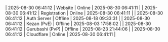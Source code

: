 | 2025-08-30 06:41:12 | Website | Online | 2025-08-30 06:41:11 |
| 2025-08-30 06:41:12 | Registration | Online | 2025-08-30 06:41:11 |
| 2025-08-30 06:41:12 | Auth Server | Offline | 2025-08-18 09:33:31 |
| 2025-08-30 06:41:12 | Kezan (PvE) | Offline | 2025-08-03 17:58:02 |
| 2025-08-30 06:41:12 | Gurubashi (PvP) | Offline | 2025-08-23 21:44:06 |
| 2025-08-30 06:41:12 | Cloudflare | Online | 2025-08-30 06:41:11 |
